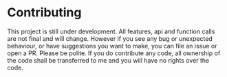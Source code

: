 # Contributing

This project is still under development. All features, api and function calls are not final and will change. However if you see any bug or unexpected behaviour, or have suggestions you want to make, you can file an issue or open a PR. 
Please be polite. If you do contribute any code, all ownership of the code shall be transferred to me and you will have no rights over the code. 